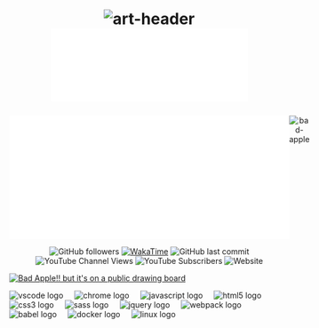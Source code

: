 <!-- ############################################# -->
<!-- Links -->

<!-- 
  Quick access to profile graphs: https://profile-readme-generator.com/
  Shields: https://shields.io/
  YouTube Cards: https://github.com/DenverCoder1/github-readme-youtube-cards#basic-usage
  UTF8 Art: http://aa.en.utf8art.com/
  ASCII Art: https://www.asciiart.eu/
  ASCII Banners: https://patorjk.com/software/taag/
  Unicode Characters: https://www.amp-what.com/
  Braille Art: https://emojicombos.com/
  Spaces: https://jkorpela.fi/chars/spaces.html
  Color for SVG artworks: #6C757D / #F8F9FA
-->

<!-- .mp4 to .gif: ffmpeg -i input.mp4 -vf "fps=10,scale=320:-1:flags=lanczos,split[s0][s1];[s0]palettegen[p];[s1][p]paletteuse" -loop 0 output.gif >

<!-- ############################################# -->
<!-- Header -->

<h1 align="center">
  <img width="200" src="./.meta/art-header.svg" alt="art-header" />
  <img width="355" src="./.meta/header.svg" alt="header"  />
</h1>

<!--  ############################################# -->
<!-- Main Area -->

<div align="center">
  <div style="display: flex; flex-direction: row; align-items: flex-start; max-width: 760px; margin: 0 auto; margin-bottom: 5px;">
    <img src="./.meta/description.svg" height="222px" width="538" alt="description" />
    <img src="./.meta/bad-apple.gif" height="222px" alt="bad-apple" />
  </div>
</div>

<!-- ############################################# -->
<!-- YouTube Video Section -->

<div align="center">
  <div align="left" style="max-width: 760px;">
    <div align="center">

  ![GitHub followers](https://img.shields.io/github/followers/exquz3me?label=Followers&style=flat)
      [![WakaTime][wakatime]](https://wakatime.com/@163d6b45-39a7-4e5d-8c76-362e0ac68725)
      ![GitHub last commit](https://img.shields.io/github/last-commit/exquz3me/exquz3me?logo=refinedgithub&logoColor=white)
      ![YouTube Channel Views](https://img.shields.io/youtube/channel/views/UCM217JhNPpu5J4iMsc8WD1g?style=flat&logo=youtube)
      ![YouTube Subscribers](https://img.shields.io/youtube/channel/subscribers/UCM217JhNPpu5J4iMsc8WD1g?style=flat&logo=youtube)
      ![Website](https://img.shields.io/website?url=https%3A%2F%2Fnlobby4.org&style=flat&logo=porkbun&logoColor=white)
    </div>

  <!-- BEGIN YOUTUBE-CARDS -->
  [![Bad Apple!! but it's on a public drawing board](https://ytcards.demolab.com/?id=GKq6WVmKizg&title=Bad+Apple%21%21+but+it%27s+on+a+public+drawing+board&lang=en&timestamp=1733980918&background_color=%230d1117&title_color=%23ffffff&stats_color=%23dedede&max_title_lines=1&width=250&border_radius=5 "Bad Apple!! but it's on a public drawing board")](https://www.youtube.com/watch?v=GKq6WVmKizg)
  <!-- END YOUTUBE-CARDS -->
  </div>
</div>

<!-- ############################################# -->
<!-- Badges -->

<div style="display: flex; flex-direction: column; align-items: flex-start; max-width: 760px; margin: 0 auto;">
  <div align="left">
    <img src="https://cdn.jsdelivr.net/gh/devicons/devicon/icons/vscode/vscode-original.svg" height="40" alt="vscode logo" />
    <img width="12" />
    <img src="https://cdn.jsdelivr.net/gh/devicons/devicon/icons/chrome/chrome-original.svg" height="40" alt="chrome logo" />
    <img width="12" />
    <img src="https://cdn.jsdelivr.net/gh/devicons/devicon/icons/javascript/javascript-original.svg" height="40" alt="javascript logo" />
    <img width="12" />
    <img src="https://cdn.jsdelivr.net/gh/devicons/devicon/icons/html5/html5-original.svg" height="40" alt="html5 logo" />
    <img width="12" />
    <img src="https://cdn.jsdelivr.net/gh/devicons/devicon/icons/css3/css3-original.svg" height="40" alt="css3 logo" />
    <img width="12" />
    <img src="https://cdn.jsdelivr.net/gh/devicons/devicon/icons/sass/sass-original.svg" height="40" alt="sass logo" />
    <img width="12" />
    <img src="https://cdn.jsdelivr.net/gh/devicons/devicon/icons/jquery/jquery-original.svg" height="40" alt="jquery logo" />
    <img width="12" />
    <img src="https://cdn.jsdelivr.net/gh/devicons/devicon/icons/webpack/webpack-original.svg" height="40" alt="webpack logo" />
    <img width="12" />
    <img src="https://cdn.jsdelivr.net/gh/devicons/devicon/icons/babel/babel-original.svg" height="40" alt="babel logo" />
    <img width="12" />
    <img src="https://cdn.jsdelivr.net/gh/devicons/devicon/icons/docker/docker-original.svg" height="40" alt="docker logo" />
        <img width="12" />
    <img src="https://cdn.jsdelivr.net/gh/devicons/devicon/icons/linux/linux-original.svg" height="40" alt="linux logo" />
    <img width="12" />
  </div>
</div>

<!-- ############################################# -->
<!-- References -->

[wakatime]: https://wakatime.com/badge/user/163d6b45-39a7-4e5d-8c76-362e0ac68725.svg
